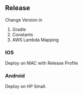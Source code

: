 ## Release

Change Version in 
1. Gradle
2. Constants
3. AWS Lambda Mapping

### IOS
Deploy on MAC with Release Profile

### Android
Deploy on HP Small.